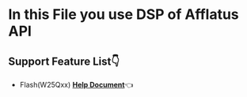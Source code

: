 # In this File you use DSP of Afflatus API 
## Support Feature List👇
* Flash(W25Qxx)  [**Help Document**](./Doc/html/index.html)👈